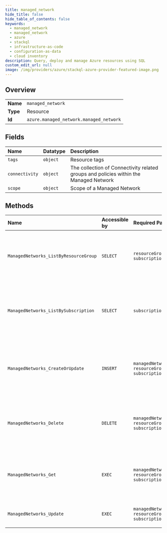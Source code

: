 ```yaml
---
title: managed_network
hide_title: false
hide_table_of_contents: false
keywords:
  - managed_network
  - managed_network
  - azure    
  - stackql
  - infrastructure-as-code
  - configuration-as-data
  - cloud inventory
description: Query, deploy and manage Azure resources using SQL
custom_edit_url: null
image: /img/providers/azure/stackql-azure-provider-featured-image.png
---
```

  
    

## Overview
<table><tbody>
<tr><td><b>Name</b></td><td><code>managed_network</code></td></tr>
<tr><td><b>Type</b></td><td>Resource</td></tr>
<tr><td><b>Id</b></td><td><code>azure.managed_network.managed_network</code></td></tr>
</tbody></table>

## Fields
| Name | Datatype | Description |
|:-----|:---------|:------------|
| `tags` | `object` | Resource tags |
| `connectivity` | `object` | The collection of Connectivity related groups and policies within the Managed Network |
| `scope` | `object` | Scope of a Managed Network |
## Methods
| Name | Accessible by | Required Params | Description |
|:-----|:--------------|:----------------|:------------|
| `ManagedNetworks_ListByResourceGroup` | `SELECT` | `resourceGroupName, subscriptionId` | The ListByResourceGroup ManagedNetwork operation retrieves all the Managed Network resources in a resource group in a paginated format. |
| `ManagedNetworks_ListBySubscription` | `SELECT` | `subscriptionId` | The ListBySubscription  ManagedNetwork operation retrieves all the Managed Network Resources in the current subscription in a paginated format. |
| `ManagedNetworks_CreateOrUpdate` | `INSERT` | `managedNetworkName, resourceGroupName, subscriptionId` | The Put ManagedNetworks operation creates/updates a Managed Network Resource, specified by resource group and Managed Network name |
| `ManagedNetworks_Delete` | `DELETE` | `managedNetworkName, resourceGroupName, subscriptionId` | The Delete ManagedNetworks operation deletes a Managed Network Resource, specified by the  resource group and Managed Network name |
| `ManagedNetworks_Get` | `EXEC` | `managedNetworkName, resourceGroupName, subscriptionId` | The Get ManagedNetworks operation gets a Managed Network Resource, specified by the resource group and Managed Network name |
| `ManagedNetworks_Update` | `EXEC` | `managedNetworkName, resourceGroupName, subscriptionId` | Updates the specified Managed Network resource tags. |
